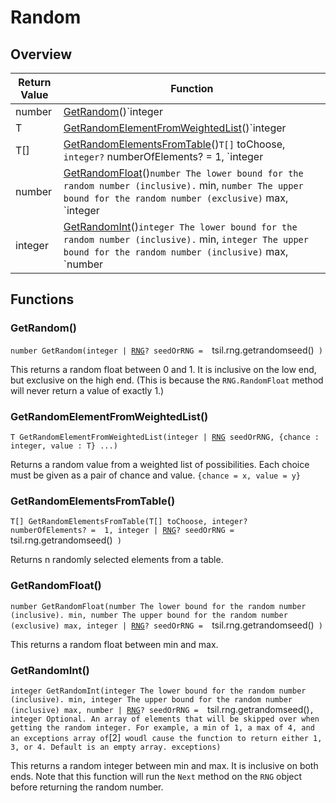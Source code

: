 # Random

## Overview

| Return Value | Function |
| - | - |
| number | [GetRandom](random.md#getrandom)()`integer | `[`RNG`](https://wofsauge.github.io/IsaacDocs/rep/RNG.html)`?` seedOrRNG =  `tsil.rng.getrandomseed()` ) |
| T | [GetRandomElementFromWeightedList](random.md#getrandomelementfromweightedlist)()`integer | `[`RNG`](https://wofsauge.github.io/IsaacDocs/rep/RNG.html) seedOrRNG, `{chance : integer, value : T}` ...) |
| T\[] | [GetRandomElementsFromTable](random.md#getrandomelementsfromtable)()`T[]` toChoose, `integer?` numberOfElements? =  1, `integer | `[`RNG`](https://wofsauge.github.io/IsaacDocs/rep/RNG.html)`?` seedOrRNG =  `tsil.rng.getrandomseed()` ) |
| number | [GetRandomFloat](random.md#getrandomfloat)()`number The lower bound for the random number (inclusive).` min, `number The upper bound for the random number (exclusive)` max, `integer | `[`RNG`](https://wofsauge.github.io/IsaacDocs/rep/RNG.html)`?` seedOrRNG =  `tsil.rng.getrandomseed()` ) |
| integer | [GetRandomInt](random.md#getrandomint)()`integer The lower bound for the random number (inclusive).` min, `integer The upper bound for the random number (inclusive)` max, `number | `[`RNG`](https://wofsauge.github.io/IsaacDocs/rep/RNG.html)`?` seedOrRNG =  `tsil.rng.getrandomseed()` , `integer Optional. An array of elements that will be skipped over when getting the random integer. For example, a min of 1, a max of 4, and an exceptions array of `[2]` woudl cause the function to return either 1, 3, or 4. Default is an empty array.` exceptions) |

## Functions

### GetRandom()

`number GetRandom(integer | `[`RNG`](https://wofsauge.github.io/IsaacDocs/rep/RNG.html)`? seedOrRNG =  `tsil.rng.getrandomseed()` )`

This returns a random float between 0 and 1. It is inclusive on the low end, but exclusive on the high end. (This is because the `RNG.RandomFloat` method will never return a value of exactly 1.) 

### GetRandomElementFromWeightedList()

`T GetRandomElementFromWeightedList(integer | `[`RNG`](https://wofsauge.github.io/IsaacDocs/rep/RNG.html)` seedOrRNG, {chance : integer, value : T} ...)`

Returns a random value from a weighted list of possibilities. Each choice must be given as a pair of chance and value. 
`{chance = x, value = y}` 

### GetRandomElementsFromTable()

`T[] GetRandomElementsFromTable(T[] toChoose, integer? numberOfElements? =  1, integer | `[`RNG`](https://wofsauge.github.io/IsaacDocs/rep/RNG.html)`? seedOrRNG =  `tsil.rng.getrandomseed()` )`

Returns n randomly selected elements from a table. 

### GetRandomFloat()

`number GetRandomFloat(number The lower bound for the random number (inclusive). min, number The upper bound for the random number (exclusive) max, integer | `[`RNG`](https://wofsauge.github.io/IsaacDocs/rep/RNG.html)`? seedOrRNG =  `tsil.rng.getrandomseed()` )`

This returns a random float between min and max. 

### GetRandomInt()

`integer GetRandomInt(integer The lower bound for the random number (inclusive). min, integer The upper bound for the random number (inclusive) max, number | `[`RNG`](https://wofsauge.github.io/IsaacDocs/rep/RNG.html)`? seedOrRNG =  `tsil.rng.getrandomseed()` , integer Optional. An array of elements that will be skipped over when getting the random integer. For example, a min of 1, a max of 4, and an exceptions array of `[2]` woudl cause the function to return either 1, 3, or 4. Default is an empty array. exceptions)`

This returns a random integer between min and max. It is inclusive on both ends. Note that this function will run the `Next` method on the `RNG` object before returning the random number. 

